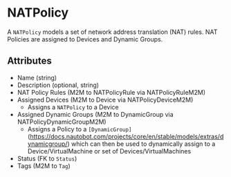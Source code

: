 # NATPolicy

A `NATPolicy` models a set of network address translation (NAT) rules. NAT Policies are assigned to Devices and Dynamic Groups.

## Attributes

* Name (string)
* Description (optional, string)
* NAT Policy Rules (M2M to NATPolicyRule via NATPolicyRuleM2M)
* Assigned Devices (M2M to Device via NATPolicyDeviceM2M)
    * Assigns a `NATPolicy` to a Device
* Assigned Dynamic Groups (M2M to DynamicGroup via NATPolicyDynamicGroupM2M)
    * Assigns a Policy to a `[DynamicGroup]`(https://docs.nautobot.com/projects/core/en/stable/models/extras/dynamicgroup/) which can then be used to dynamically assign to a Device/VirtualMachine or set of Devices/VirtualMachines
* Status (FK to `Status`)
* Tags (M2M to `Tag`)
